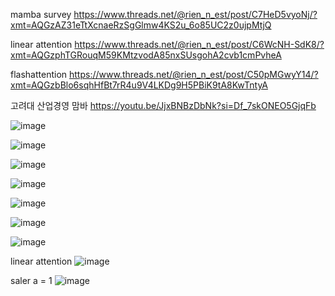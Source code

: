 mamba survey
https://www.threads.net/@rien_n_est/post/C7HeD5vyoNj/?xmt=AQGzAZ31eTtXcnaeRzSgGlmw4KS2u_6o85UC2z0ujpMtjQ

linear attention
https://www.threads.net/@rien_n_est/post/C6WcNH-SdK8/?xmt=AQGzphTGRouqM59KMtzvodA85nxSUsgohA2cvb1cmPvheA


flashattention
https://www.threads.net/@rien_n_est/post/C50pMGwyY14/?xmt=AQGzbBlo6sqhHfBt7rR4u9V4LKDg9H5PBiK9tA8KwTntyA

고려대 산업경영 맘바
https://youtu.be/JjxBNBzDbNk?si=Df_7skONEO5GjqFb

![image](https://github.com/jinuk0211/ai_paper_review/assets/150532431/bffcd1ba-4e04-49ec-9ff5-11541564da8a)

![image](https://github.com/jinuk0211/ai_paper_review/assets/150532431/62742f2f-27f5-45b1-b1ee-fcdbc5f53c77)


![image](https://github.com/jinuk0211/ai_paper_review/assets/150532431/d22cae1d-8fd7-4b20-9844-c652dce07483)

![image](https://github.com/jinuk0211/ai_paper_review/assets/150532431/535e94ae-1377-4072-abb6-008c9937bfcb)

![image](https://github.com/jinuk0211/ai_paper_review/assets/150532431/c0682a53-ef9e-478a-8a7e-ad2ec923c090)

![image](https://github.com/jinuk0211/ai_paper_review/assets/150532431/be8165f7-74e4-4d8e-87c6-33b0253c73fe)

![image](https://github.com/jinuk0211/ai_paper_review/assets/150532431/7c448d43-b74c-454d-b438-403cd0cb1173)

linear attention
![image](https://github.com/jinuk0211/ai_paper_review/assets/150532431/beb2972c-4691-4acd-af55-f7924b180f01)

saler a = 1
![image](https://github.com/jinuk0211/ai_paper_review/assets/150532431/615f66bf-7e5a-43e6-9df2-d8d052f5ca12)
